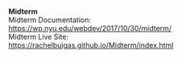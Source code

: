 <strong> Midterm </strong><br>
Midterm Documentation:<br>
https://wp.nyu.edu/webdev/2017/10/30/midterm/<br>
Midterm Live Site:<br>
https://rachelbuigas.github.io/Midterm/index.html